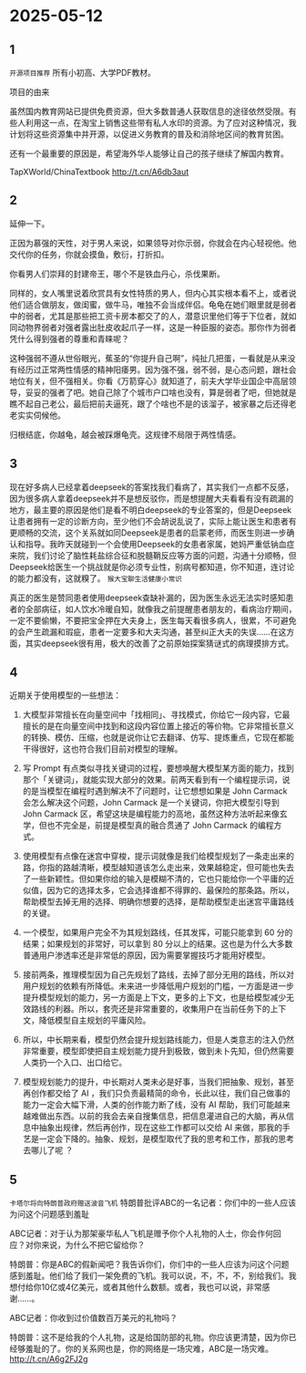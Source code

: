 # 2025-05-12

## 1

`开源项目推荐` 所有小初高、大学PDF教材。

项目的由来

虽然国内教育网站已提供免费资源，但大多数普通人获取信息的途径依然受限。有些人利用这一点，在淘宝上销售这些带有私人水印的资源。为了应对这种情况，我计划将这些资源集中并开源，以促进义务教育的普及和消除地区间的教育贫困。

还有一个最重要的原因是，希望海外华人能够让自己的孩子继续了解国内教育。

TapXWorld/ChinaTextbook http://t.cn/A6db3aut

## 2

延伸一下。

正因为慕强的天性，对于男人来说，如果领导对你示弱，你就会在内心轻视他。他交代你的任务，你就会摸鱼，敷衍，打折扣。

你看男人们崇拜的封建帝王，哪个不是铁血丹心，杀伐果断。

同样的，女人嘴里说着欣赏具有女性特质的男人，但内心其实根本看不上，或者说他们适合做朋友，做闺蜜，做牛马，唯独不会当成伴侣。龟龟在她们眼里就是弱者中的弱者，尤其是那些把工资卡房本都交了的人，潜意识里他们等于下位者，就如同动物界弱者对强者露出肚皮收起爪子一样，这是一种臣服的姿态。那你作为弱者凭什么得到强者的尊重和青睐呢？

这种强弱不遵从世俗眼光，蕉圣的“你提升自己啊”，纯扯几把蛋，一看就是从来没有经历过正常两性情感的精神阳痿男。因为强不强，弱不弱，是心态问题，跟社会地位有关，但不强相关。你看《万箭穿心》就知道了，前夫大学毕业国企中高层领导，妥妥的强者了吧。她自己除了个城市户口啥也没有，算是弱者了吧，但她就是瞧不起自己老公，最后把前夫逼死，跟了个啥也不是的该溜子，被家暴之后还得老老实实伺候他。

归根结底，你越龟，越会被踩爆龟壳。这规律不局限于两性情感。

## 3

现在好多病人已经拿着deepseek的答案找我们看病了，其实我们一点都不反感，因为很多病人拿着deepseek并不是想反驳你，而是想提醒大夫看看有没有疏漏的地方，最主要的原因是他们是看不明白deepseek的专业答案的，但是Deepseek让患者拥有一定的诊断方向，至少他们不会胡说乱说了，实际上能让医生和患者有更顺畅的交流，这个关系就如同Deepseek是患者的启蒙老师，而医生则进一步确认和指导。我昨天就碰到一个会使用Deepseek的女患者家属，她妈严重低钠血症来院，我们讨论了脑性耗盐综合征和脱髓鞘反应等方面的问题，沟通十分顺畅，但Deepseek给医生一个挑战就是你必须专业性，别病号都知道，你不知道，连讨论的能力都没有，这就糗了。 `猴大宝聊生活健康小常识`


真正的医生是赞同患者使用deepseek查缺补漏的，因为医生永远无法实时感知患者的全部病征，如人饮水冷暖自知，就像我之前提醒患者朋友的，看病治疗期间，一定不要偷懒，不要把宝全押在大夫身上，医生每天看很多病人，很累，不可避免的会产生疏漏和瑕疵，患者一定要多和大夫沟通，甚至纠正大夫的失误……在这方面，其实deepseek很有用，极大的改善了之前原始探案猜谜式的病理摸排方式。

## 4

近期关于使用模型的一些想法：

1. 大模型非常擅长在向量空间中「找相同」、寻找模式，你给它一段内容，它最擅长的是在向量空间中找到和这段内容位置上接近的等价物。它非常擅长意义的转换、模仿、压缩，也就是说你让它去翻译、仿写、提炼重点，它现在都能干得很好，这也符合我们目前对模型的理解。

2. 写 Prompt 有点类似寻找关键词的过程，要想唤醒大模型某方面的能力，找到那个「关键词」，就能实现大部分的效果。前两天看到有一个编程提示词，说的是当模型在编程时遇到解决不了问题时，让它想想如果是 John Carmack 会怎么解决这个问题，John Carmack 是一个关键词，你把大模型引导到 John Carmack 区，希望这块是编程能力的高地，虽然这种方法听起来像玄学，但也不完全是，前提是模型真的融合贯通了 John Carmack 的编程方式。

3. 使用模型有点像在迷宫中穿梭，提示词就像是我们给模型规划了一条走出来的路，你指的路越清晰，模型越知道该怎么走出来，效果越稳定，但可能也失去了一些新颖性。但如果你给的输入是模糊不清的，它也只能给你一个平庸的近似值，因为它的选择太多，它会选择谁都不得罪的、最保险的那条路。所以，帮助模型去掉无用的选择、明确你想要的选择，是帮助模型走出迷宫平庸路线的关键。

4. 一个模型，如果用户完全不为其规划路线，任其发挥，可能只能拿到 60 分的结果；如果规划的非常好，可以拿到 80 分以上的结果。这也是为什么大多数普通用户渗透率还是非常低的原因，因为需要掌握技巧才能用好模型。

5. 接前两条，推理模型因为自己先规划了路线，去掉了部分无用的路线，所以对用户规划的依赖有所降低。未来进一步降低用户规划的门槛，一方面是进一步提升模型规划的能力，另一方面是上下文，更多的上下文，也是给模型减少无效路线的利器。所以，套壳还是非常重要的，收集用户在当前任务下的上下文，降低模型自主规划的平庸风险。

6. 所以，中长期来看，模型仍然会提升规划路线能力，但是人类意志的注入仍然非常重要，模型即使把自主规划能力提升到极致，做到未卜先知，但仍然需要人类扔一个入口、出口给它。

7. 模型规划能力的提升，中长期对人类未必是好事，当我们把抽象、规划，甚至再创作都交给了 AI ，我们只负责最精简的命令，长此以往，我们自己做事的能力一定会大幅下滑，人类的创作能力断了线，没有 AI 帮助，我们可能越来越难做出东西。以前的我会去亲自搜集信息，把信息灌进自己的大脑，再从信息中抽象出规律，然后再创作，现在这些工作都可以交给 AI 来做，那我的手艺是一定会下降的。抽象、规划，是模型取代了我的思考和工作，那我的思考去哪儿了呢 ？

## 5

`卡塔尔将向特朗普政府赠送波音飞机` 特朗普批评ABC的一名记者：你们中的一些人应该为问这个问题感到羞耻

ABC记者：对于认为那架豪华私人飞机是赠予你个人礼物的人士，你会作何回应？对你来说，为什么不把它留给你？

特朗普：你是ABC的假新闻吧？我告诉你们，你们中的一些人应该为问这个问题感到羞耻。他们给了我们一架免费的飞机。我可以说，不，不，不，别给我们。我想付给你10亿或4亿美元，或者其他什么数额。或者，我也可以说，非常感谢......。

ABC记者：你收到过价值数百万美元的礼物吗？

特朗普：这不是给我的个人礼物，这是给国防部的礼物。你应该更清楚，因为你已经够羞耻的了。你的关系网也是，你的网络是一场灾难，ABC是一场灾难。 http://t.cn/A6g2FJ2g


